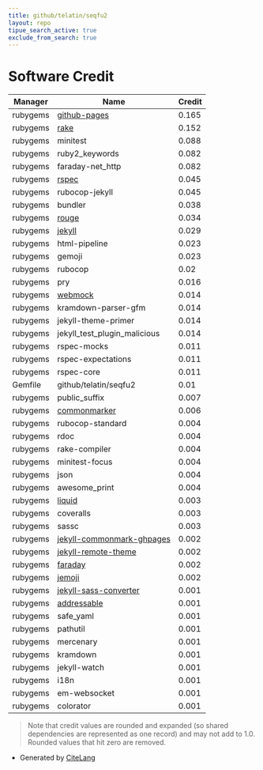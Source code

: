 ```yaml
---
title: github/telatin/seqfu2
layout: repo
tipue_search_active: true
exclude_from_search: true
---
```

# Software Credit

|Manager|Name|Credit|
|-------|----|------|
|rubygems|[github-pages](https://github.com/github/pages-gem)|0.165|
|rubygems|[rake](https://github.com/ruby/rake)|0.152|
|rubygems|minitest|0.088|
|rubygems|ruby2_keywords|0.082|
|rubygems|faraday-net_http|0.082|
|rubygems|[rspec](http://github.com/rspec)|0.045|
|rubygems|rubocop-jekyll|0.045|
|rubygems|bundler|0.038|
|rubygems|[rouge](http://rouge.jneen.net/)|0.034|
|rubygems|[jekyll](https://jekyllrb.com)|0.029|
|rubygems|html-pipeline|0.023|
|rubygems|gemoji|0.023|
|rubygems|rubocop|0.02|
|rubygems|pry|0.016|
|rubygems|[webmock](http://github.com/bblimke/webmock)|0.014|
|rubygems|kramdown-parser-gfm|0.014|
|rubygems|jekyll-theme-primer|0.014|
|rubygems|jekyll_test_plugin_malicious|0.014|
|rubygems|rspec-mocks|0.011|
|rubygems|rspec-expectations|0.011|
|rubygems|rspec-core|0.011|
|Gemfile|github/telatin/seqfu2|0.01|
|rubygems|public_suffix|0.007|
|rubygems|[commonmarker](https://github.com/gjtorikian/commonmarker)|0.006|
|rubygems|rubocop-standard|0.004|
|rubygems|rdoc|0.004|
|rubygems|rake-compiler|0.004|
|rubygems|minitest-focus|0.004|
|rubygems|json|0.004|
|rubygems|awesome_print|0.004|
|rubygems|[liquid](http://www.liquidmarkup.org)|0.003|
|rubygems|coveralls|0.003|
|rubygems|sassc|0.003|
|rubygems|[jekyll-commonmark-ghpages](https://github.com/github/jekyll-commonmark-ghpages)|0.002|
|rubygems|[jekyll-remote-theme](https://github.com/benbalter/jekyll-remote-theme)|0.002|
|rubygems|[faraday](https://lostisland.github.io/faraday)|0.002|
|rubygems|[jemoji](https://github.com/jekyll/jemoji)|0.002|
|rubygems|[jekyll-sass-converter](https://github.com/jekyll/jekyll-sass-converter)|0.001|
|rubygems|[addressable](https://github.com/sporkmonger/addressable)|0.001|
|rubygems|safe_yaml|0.001|
|rubygems|pathutil|0.001|
|rubygems|mercenary|0.001|
|rubygems|kramdown|0.001|
|rubygems|jekyll-watch|0.001|
|rubygems|i18n|0.001|
|rubygems|em-websocket|0.001|
|rubygems|colorator|0.001|


> Note that credit values are rounded and expanded (so shared dependencies are represented as one record) and may not add to 1.0. Rounded values that hit zero are removed.


- Generated by [CiteLang](https://github.com/vsoch/citelang)
